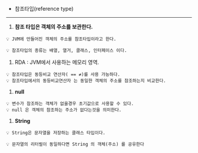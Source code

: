 - 참조타입(reference type)

---

1. **참조 타입은 객체의 주소를 보관한다.** 

```
💡 JVM에 만들어진 객체의 주소를 참조타입이라고 한다.

```

```
💡 참조타입의 종류는 배열, 열거, 클래스, 인터페이스 이다.

```

1. RDA : JVM에서 사용하는 메모리 영역.

```
💡 참조타입은 동등비교 연산자( == ≠)를 사용 가능하다. 
💡 참조타입에서의 동등비교연산자 는 동일한 객체의 주소를 참조하는지 비교한다.

```

1. **null**

```
💡 변수가 참조하는 객체가 없을경우 초기값으로 사용할 수 있다.
💡 null 은 객체의 참조하는 주소가 없다는것을 의미한다.

```

1. **String**

```
💡 String은 문자열을 저장하는 클래스 타입이다.
```

```
💡 문자열의 리터럴이 동일하다면 String 의 객체(주소) 를 공유한다
```
